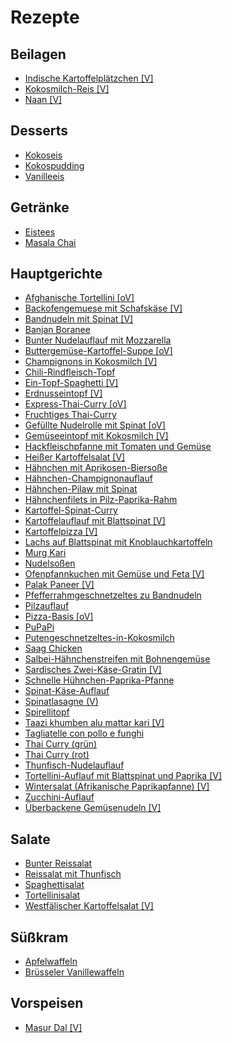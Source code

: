 Rezepte
=======

Beilagen
--------

* <a href="Beilagen/Indische Kartoffelplätzchen [V].md">Indische Kartoffelplätzchen [V]</a>
* <a href="Beilagen/Kokosmilch-Reis [V].md">Kokosmilch-Reis [V]</a>
* <a href="Beilagen/Naan [V].md">Naan [V]</a>


Desserts
--------

* <a href="Desserts/Kokoseis.md">Kokoseis</a>
* <a href="Desserts/Kokospudding.md">Kokospudding</a>
* <a href="Desserts/Vanilleeis.md">Vanilleeis</a>


Getränke
--------

* <a href="Getränke/Eistees.md">Eistees</a>
* <a href="Getränke/Masala Chai.md">Masala Chai</a>


Hauptgerichte
-------------

* <a href="Hauptgerichte/Afghanische Tortellini [oV].md">Afghanische Tortellini [oV]</a>
* <a href="Hauptgerichte/Backofengemuese mit Schafskäse [V].md">Backofengemuese mit Schafskäse [V]</a>
* <a href="Hauptgerichte/Bandnudeln mit Spinat [V].md">Bandnudeln mit Spinat [V]</a>
* <a href="Hauptgerichte/Banjan Boranee.md">Banjan Boranee</a>
* <a href="Hauptgerichte/Bunter Nudelauflauf mit Mozzarella.md">Bunter Nudelauflauf mit Mozzarella</a>
* <a href="Hauptgerichte/Buttergemüse-Kartoffel-Suppe [oV].md">Buttergemüse-Kartoffel-Suppe [oV]</a>
* <a href="Hauptgerichte/Champignons in Kokosmilch [V].md">Champignons in Kokosmilch [V]</a>
* <a href="Hauptgerichte/Chili-Rindfleisch-Topf.md">Chili-Rindfleisch-Topf</a>
* <a href="Hauptgerichte/Ein-Topf-Spaghetti [V].md">Ein-Topf-Spaghetti [V]</a>
* <a href="Hauptgerichte/Erdnusseintopf [V].md">Erdnusseintopf [V]</a>
* <a href="Hauptgerichte/Express-Thai-Curry [oV].md">Express-Thai-Curry [oV]</a>
* <a href="Hauptgerichte/Fruchtiges Thai-Curry.md">Fruchtiges Thai-Curry</a>
* <a href="Hauptgerichte/Gefüllte Nudelrolle mit Spinat [oV].md">Gefüllte Nudelrolle mit Spinat [oV]</a>
* <a href="Hauptgerichte/Gemüseeintopf mit Kokosmilch [V].md">Gemüseeintopf mit Kokosmilch [V]</a>
* <a href="Hauptgerichte/Hackfleischpfanne mit Tomaten und Gemüse.md">Hackfleischpfanne mit Tomaten und Gemüse</a>
* <a href="Hauptgerichte/Heißer Kartoffelsalat [V].md">Heißer Kartoffelsalat [V]</a>
* <a href="Hauptgerichte/Hähnchen mit Aprikosen-Biersoße.md">Hähnchen mit Aprikosen-Biersoße</a>
* <a href="Hauptgerichte/Hähnchen-Champignonauflauf.md">Hähnchen-Champignonauflauf</a>
* <a href="Hauptgerichte/Hähnchen-Pilaw mit Spinat.md">Hähnchen-Pilaw mit Spinat</a>
* <a href="Hauptgerichte/Hähnchenfilets in Pilz-Paprika-Rahm.md">Hähnchenfilets in Pilz-Paprika-Rahm</a>
* <a href="Hauptgerichte/Kartoffel-Spinat-Curry.md">Kartoffel-Spinat-Curry</a>
* <a href="Hauptgerichte/Kartoffelauflauf mit Blattspinat [V].md">Kartoffelauflauf mit Blattspinat [V]</a>
* <a href="Hauptgerichte/Kartoffelpizza [V].md">Kartoffelpizza [V]</a>
* <a href="Hauptgerichte/Lachs auf Blattspinat mit Knoblauchkartoffeln.md">Lachs auf Blattspinat mit Knoblauchkartoffeln</a>
* <a href="Hauptgerichte/Murg Kari.md">Murg Kari</a>
* <a href="Hauptgerichte/Nudelsoßen.md">Nudelsoßen</a>
* <a href="Hauptgerichte/Ofenpfannkuchen mit Gemüse und Feta [V].md">Ofenpfannkuchen mit Gemüse und Feta [V]</a>
* <a href="Hauptgerichte/Palak Paneer [V].md">Palak Paneer [V]</a>
* <a href="Hauptgerichte/Pfefferrahmgeschnetzeltes zu Bandnudeln.md">Pfefferrahmgeschnetzeltes zu Bandnudeln</a>
* <a href="Hauptgerichte/Pilzauflauf.md">Pilzauflauf</a>
* <a href="Hauptgerichte/Pizza-Basis [oV].md">Pizza-Basis [oV]</a>
* <a href="Hauptgerichte/PuPaPi.md">PuPaPi</a>
* <a href="Hauptgerichte/Putengeschnetzeltes-in-Kokosmilch.md">Putengeschnetzeltes-in-Kokosmilch</a>
* <a href="Hauptgerichte/Saag Chicken.md">Saag Chicken</a>
* <a href="Hauptgerichte/Salbei-Hähnchenstreifen mit Bohnengemüse.md">Salbei-Hähnchenstreifen mit Bohnengemüse</a>
* <a href="Hauptgerichte/Sardisches Zwei-Käse-Gratin [V].md">Sardisches Zwei-Käse-Gratin [V]</a>
* <a href="Hauptgerichte/Schnelle Hühnchen-Paprika-Pfanne.md">Schnelle Hühnchen-Paprika-Pfanne</a>
* <a href="Hauptgerichte/Spinat-Käse-Auflauf.md">Spinat-Käse-Auflauf</a>
* <a href="Hauptgerichte/Spinatlasagne (V).md">Spinatlasagne (V)</a>
* <a href="Hauptgerichte/Spirellitopf.md">Spirellitopf</a>
* <a href="Hauptgerichte/Taazi khumben alu mattar kari [V].md">Taazi khumben alu mattar kari [V]</a>
* <a href="Hauptgerichte/Tagliatelle con pollo e funghi.md">Tagliatelle con pollo e funghi</a>
* <a href="Hauptgerichte/Thai Curry (grün).md">Thai Curry (grün)</a>
* <a href="Hauptgerichte/Thai Curry (rot).md">Thai Curry (rot)</a>
* <a href="Hauptgerichte/Thunfisch-Nudelauflauf.md">Thunfisch-Nudelauflauf</a>
* <a href="Hauptgerichte/Tortellini-Auflauf mit Blattspinat und Paprika [V].md">Tortellini-Auflauf mit Blattspinat und Paprika [V]</a>
* <a href="Hauptgerichte/Wintersalat (Afrikanische Paprikapfanne) [V].md">Wintersalat (Afrikanische Paprikapfanne) [V]</a>
* <a href="Hauptgerichte/Zucchini-Auflauf.md">Zucchini-Auflauf</a>
* <a href="Hauptgerichte/Überbackene Gemüsenudeln [V].md">Überbackene Gemüsenudeln [V]</a>


Salate
------

* <a href="Salate/Bunter Reissalat.md">Bunter Reissalat</a>
* <a href="Salate/Reissalat mit Thunfisch.md">Reissalat mit Thunfisch</a>
* <a href="Salate/Spaghettisalat.md">Spaghettisalat</a>
* <a href="Salate/Tortellinisalat.md">Tortellinisalat</a>
* <a href="Salate/Westfälischer Kartoffelsalat [V].md">Westfälischer Kartoffelsalat [V]</a>


Süßkram
-------

* <a href="Süßkram/Apfelwaffeln.md">Apfelwaffeln</a>
* <a href="Süßkram/Brüsseler Vanillewaffeln.md">Brüsseler Vanillewaffeln</a>


Vorspeisen
----------

* <a href="Vorspeisen/Masur Dal [V].md">Masur Dal [V]</a>
